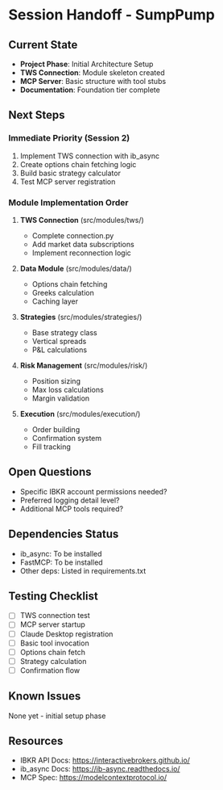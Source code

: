 # Session Handoff - SumpPump

## Current State
- **Project Phase**: Initial Architecture Setup
- **TWS Connection**: Module skeleton created
- **MCP Server**: Basic structure with tool stubs
- **Documentation**: Foundation tier complete

## Next Steps

### Immediate Priority (Session 2)
1. Implement TWS connection with ib_async
2. Create options chain fetching logic
3. Build basic strategy calculator
4. Test MCP server registration

### Module Implementation Order
1. **TWS Connection** (src/modules/tws/)
   - Complete connection.py
   - Add market data subscriptions
   - Implement reconnection logic

2. **Data Module** (src/modules/data/)
   - Options chain fetching
   - Greeks calculation
   - Caching layer

3. **Strategies** (src/modules/strategies/)
   - Base strategy class
   - Vertical spreads
   - P&L calculations

4. **Risk Management** (src/modules/risk/)
   - Position sizing
   - Max loss calculations
   - Margin validation

5. **Execution** (src/modules/execution/)
   - Order building
   - Confirmation system
   - Fill tracking

## Open Questions
- Specific IBKR account permissions needed?
- Preferred logging detail level?
- Additional MCP tools required?

## Dependencies Status
- ib_async: To be installed
- FastMCP: To be installed
- Other deps: Listed in requirements.txt

## Testing Checklist
- [ ] TWS connection test
- [ ] MCP server startup
- [ ] Claude Desktop registration
- [ ] Basic tool invocation
- [ ] Options chain fetch
- [ ] Strategy calculation
- [ ] Confirmation flow

## Known Issues
None yet - initial setup phase

## Resources
- IBKR API Docs: https://interactivebrokers.github.io/
- ib_async Docs: https://ib-async.readthedocs.io/
- MCP Spec: https://modelcontextprotocol.io/
